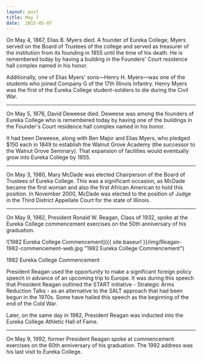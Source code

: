 ```yaml
---
layout: post
title: May 7
date:  2015-05-07
---
```


On May 4, 1867, Elias B. Myers died. A founder of Eureka College, Myers served on the Board of Trustees of the college and served as treasurer of the institution from its founding in 1855 until the time of his death. He is remembered today by having a building in the Founders' Court residence hall complex named in his honor.

Additionally, one of Elias Myers' sons&mdash;Henry H. Myers&mdash;was one of the students who joined Company G of the 17th Illinois Infantry. Henry Myers was the first of the Eureka College student-soldiers to die during the Civil War.

<hr>

On May 5, 1876, David Deweese died. Deweese was among the founders of Eureka College who is remembered today by having one of the buildings in the Founder's Court residence hall complex named in his honor.

It had been Deweese, along with Ben Major and Elias Myers, who pledged $150 each in 1849 to establish the Walnut Grove Academy (the successor to the Walnut Grove Seminary). That expansion of facilities would eventually grow into Eureka College by 1855.

<hr>

On May 3, 1980, Mary McDade was elected Chairperson of the Board of Trustees of Eureka College. This was a significant occasion, as McDade became the first woman and also the first African American to hold this position. In November 2000, McDade was elected to the position of Judge in the Third District Appellate Court for the state of Illinois.

<hr>

On May 9, 1982, President Ronald W. Reagan, Class of 1932, spoke at the Eureka College commencement exercises on the 50th anniversary of his graduation.

![1982 Eureka College Commencement]({{ site.baseurl }}/img/Reagan-1982-commencement-web.jpg "1982 Eureka College Commencement")
<p class="caption">1982 Eureka College Commencement</p>

President Reagan used the opportunity to make a significant foreign policy speech in advance of an upcoming trip to Europe. It was during this speech that President Reagan outlined the START initiative - Strategic Arms Reduction Talks - as an alternative to the SALT approach that had been begun in the 1970s. Some have hailed this speech as the beginning of the end of the Cold War.

Later, on the same day in 1982, President Reagan was inducted into the Eureka College Athletic Hall of Fame.

<hr>

On May 9, 1992, former President Reagan spoke at commencement exercises on the 60th anniversary of his graduation. The 1992 address was his last visit to Eureka College.
